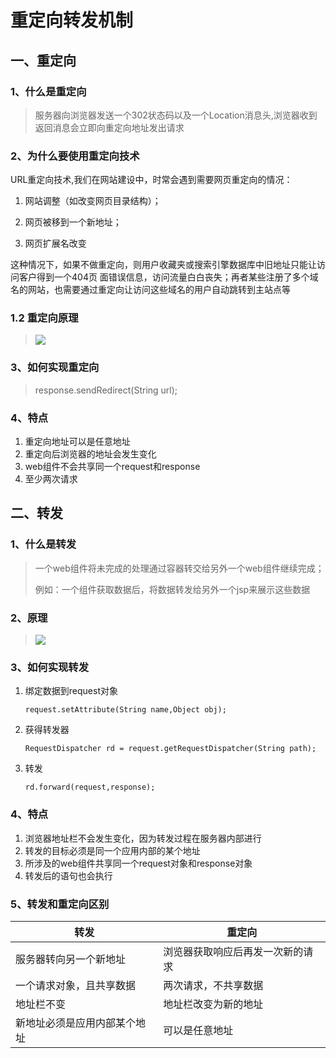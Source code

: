 # 重定向转发机制

## 一、重定向

### 1、什么是重定向

> 服务器向浏览器发送一个302状态码以及一个Location消息头,浏览器收到返回消息会立即向重定向地址发出请求

### 2、为什么要使用重定向技术

URL重定向技术,我们在网站建设中，时常会遇到需要网页重定向的情况：

1. 网站调整（如改变网页目录结构）；


1. 网页被移到一个新地址；


1. 网页扩展名改变

这种情况下，如果不做重定向，则用户收藏夹或搜索引擎数据库中旧地址只能让访问客户得到一个404页	面错误信息，访问流量白白丧失；再者某些注册了多个域名的网站，也需要通过重定向让访问这些域名的用户自动跳转到主站点等

### 1.2 重定向原理

> ![](http://opzv089nq.bkt.clouddn.com/17-8-27/67295304.jpg)		

### 3、如何实现重定向

> response.sendRedirect(String url);

### 4、特点

1. 重定向地址可以是任意地址
2. 重定向后浏览器的地址会发生变化
3. web组件不会共享同一个request和response
4. 至少两次请求

## 二、转发

### 1、什么是转发

> 一个web组件将未完成的处理通过容器转交给另外一个web组件继续完成；
>
> 例如：一个组件获取数据后，将数据转发给另外一个jsp来展示这些数据 

### 2、原理

> ![](http://opzv089nq.bkt.clouddn.com/17-8-27/32914761.jpg)		

### 3、如何实现转发

1. 绑定数据到request对象

   ```
   request.setAttribute(String name,Object obj);
   ```

2. 获得转发器

   ```
   RequestDispatcher rd = request.getRequestDispatcher(String path);
   ```

3. 转发

   ```
   rd.forward(request,response);
   ```

### 4、特点

1. 浏览器地址栏不会发生变化，因为转发过程在服务器内部进行
2. 转发的目标必须是同一个应用内部的某个地址
3. 所涉及的web组件共享同一个request对象和response对象
4. 转发后的语句也会执行

### 5、转发和重定向区别

| 转发             | 重定向              |
| -------------- | ---------------- |
| 服务器转向另一个新地址    | 浏览器获取响应后再发一次新的请求 |
| 一个请求对象，且共享数据   | 两次请求，不共享数据       |
| 地址栏不变          | 地址栏改变为新的地址       |
| 新地址必须是应用内部某个地址 | 可以是任意地址          |